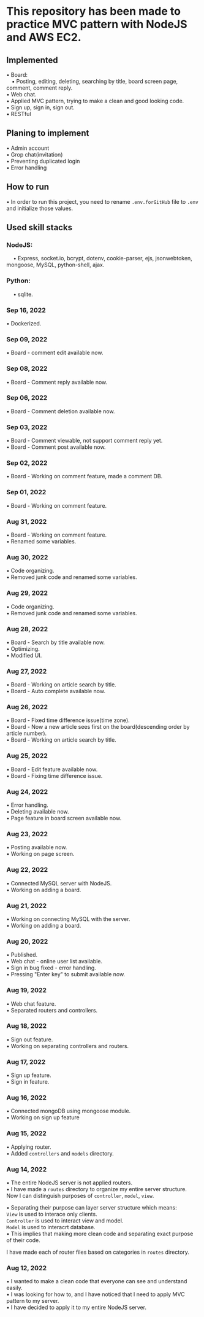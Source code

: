 # This repository has been made to practice MVC pattern with NodeJS and AWS EC2.

## Implemented
• Board:  <br>
    &emsp;▪︎ Posting, editing, deleting, searching by title, board screen page, comment, comment reply. <br>
• Web chat. <br>
• Applied MVC pattern, trying to make a clean and good looking code. <br>
• Sign up, sign in, sign out. <br>
• RESTful <br>

## Planing to implement
• Admin account <br>
• Grop chat(invitation) <br>
• Preventing duplicated login <br>
• Error handling <br>

## How to run
• In order to run this project, you need to rename `.env.forGitHub` file to `.env` and initialize those values. <br>

## Used skill stacks
### NodeJS: 
&emsp; • Express, socket.io, bcrypt, dotenv, cookie-parser, ejs, jsonwebtoken, mongoose, MySQL, python-shell, ajax. <br>
### Python: 
&emsp; • sqlite. <br>

### Sep 16, 2022
• Dockerized. <br>

### Sep 09, 2022
• Board - comment edit available now. <br>

### Sep 08, 2022
• Board - Comment reply available now. <br>

### Sep 06, 2022
• Board - Comment deletion available now. <br>

### Sep 03, 2022
• Board - Comment viewable, not support comment reply yet. <br>
• Board - Comment post available now. <br>

### Sep 02, 2022
• Board - Working on comment feature, made a comment DB. <br>

### Sep 01, 2022
• Board - Working on comment feature. <br>

### Aug 31, 2022
• Board - Working on comment feature. <br>
• Renamed some variables. <br>

### Aug 30, 2022
• Code organizing. <br>
• Removed junk code and renamed some variables. <br>

### Aug 29, 2022
• Code organizing. <br>
• Removed junk code and renamed some variables. <br>

### Aug 28, 2022
• Board - Search by title available now. <br>
• Optimizing. <br>
• Modified UI. <br>

### Aug 27, 2022
• Board - Working on article search by title. <br>
• Board - Auto complete available now.  <br>

### Aug 26, 2022
• Board - Fixed time difference issue(time zone). <br>
• Board - Now a new article sees first on the board(descending order by article number). <br>
• Board - Working on article search by title. <br>

### Aug 25, 2022
• Board - Edit feature available now. <br>
• Board - Fixing time difference issue. <br>

### Aug 24, 2022
• Error handling. <br>
• Deleting available now. <br>
• Page feature in board screen available now. <br>

### Aug 23, 2022
• Posting available now. <br>
• Working on page screen. <br>

### Aug 22, 2022
• Connected MySQL server with NodeJS. <br>
• Working on adding a board. <br>

### Aug 21, 2022
• Working on connecting MySQL with the server. <br>
• Working on adding a board. <br>

### Aug 20, 2022
• Published. <br>
• Web chat - online user list available. <br>
• Sign in bug fixed - error handling. <br>
• Pressing "Enter key" to submit available now. <br>

### Aug 19, 2022
• Web chat feature. <br>
• Separated routers and controllers. <br>

### Aug 18, 2022
• Sign out feature. <br>
• Working on separating controllers and routers. <br>

### Aug 17, 2022
• Sign up feature. <br>
• Sign in feature. <br>

### Aug 16, 2022
• Connected mongoDB using mongoose module. <br>
• Working on sign up feature <br>

### Aug 15, 2022
• Applying router. <br>
• Added `controllers` and `models` directory. <br>

### Aug 14, 2022
• The entire NodeJS server is not applied routers. <br>
• I have made a `routes` directory to organize my entire server structure. <br>
Now I can distinguish purposes of `controller`, `model`, `view`. <br>

• Separating their purpose can layer server structure which means:  <br>
    `View` is used to interace only clients. <br>
    `Controller` is used to interact view and model. <br>
    `Model` is used to interacrt database. <br>
• This implies that making more clean code and separating exact purpose of their code. <br>

I have made each of router files based on categories in `routes` directory. <br>

### Aug 12, 2022
• I wanted to make a clean code that everyone can see and understand easily. <br>
• I was looking for how to, and I have noticed that I need to apply MVC pattern to my server.  <br>
• I have decided to apply it to my entire NodeJS server. <br>
